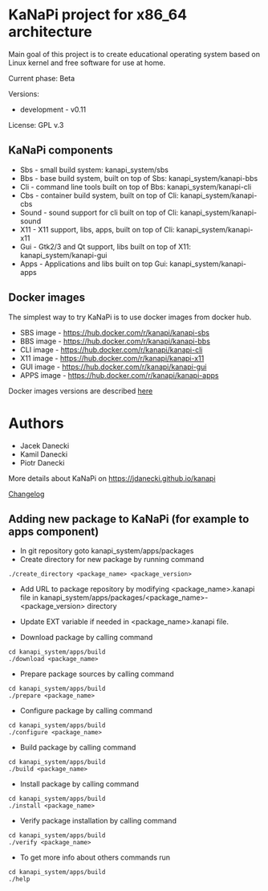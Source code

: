 # KaNaPi project for x86_64 architecture

Main goal of this project is to create educational operating system based on Linux kernel
and free software for use at home.

Current phase: Beta

Versions: 

* development - v0.11

License: GPL v.3

## KaNaPi components

* Sbs - small build system: kanapi\_system/sbs
* Bbs - base build system, built on top of Sbs: kanapi\_system/kanapi-bbs
* Cli - command line tools built on top of Bbs: kanapi\_system/kanapi-cli
* Cbs - container build system, built on top of Cli: kanapi\_system/kanapi-cbs
* Sound - sound support for cli built on top of Cli: kanapi\_system/kanapi-sound
* X11 - X11 support, libs, apps, built on top of Cli: kanapi\_system/kanapi-x11
* Gui - Gtk2/3 and Qt support, libs built on top of X11: kanapi\_system/kanapi-gui
* Apps - Applications and libs built on top Gui: kanapi\_system/kanapi-apps

## Docker images

The simplest way to try KaNaPi is to use docker images from docker hub.

* SBS image  - https://hub.docker.com/r/kanapi/kanapi-sbs
* BBS image  - https://hub.docker.com/r/kanapi/kanapi-bbs
* CLI image  - https://hub.docker.com/r/kanapi/kanapi-cli
* X11 image  - https://hub.docker.com/r/kanapi/kanapi-x11
* GUI image  - https://hub.docker.com/r/kanapi/kanapi-gui
* APPS image - https://hub.docker.com/r/kanapi/kanapi-apps

Docker images versions are described [here](docker-images.md)

# Authors 

- Jacek Danecki
- Kamil Danecki
- Piotr Danecki

More details about KaNaPi on https://jdanecki.github.io/kanapi

[Changelog](doc/changelog)

## Adding new package to KaNaPi (for example to apps component)

* In git repository goto kanapi\_system/apps/packages
* Create directory for new package by running command

```
./create_directory <package_name> <package_version>
```

* Add URL to package repository by modifying <package_name>.kanapi file in
kanapi\_system/apps/packages/<package\_name>-<package\_version> directory

* Update EXT variable if needed in <package_name>.kanapi file. 

* Download package by calling command
```
cd kanapi_system/apps/build
./download <package_name>
```

* Prepare package sources by calling command

```
cd kanapi_system/apps/build
./prepare <package_name>
```

* Configure package  by calling command

```
cd kanapi_system/apps/build
./configure <package_name>
```

* Build package  by calling command

```
cd kanapi_system/apps/build
./build <package_name>
```

* Install package  by calling command

```
cd kanapi_system/apps/build
./install <package_name>
```

* Verify package installation by calling command

```
cd kanapi_system/apps/build
./verify <package_name>
```

* To get more info about others commands run

```
cd kanapi_system/apps/build
./help
```


